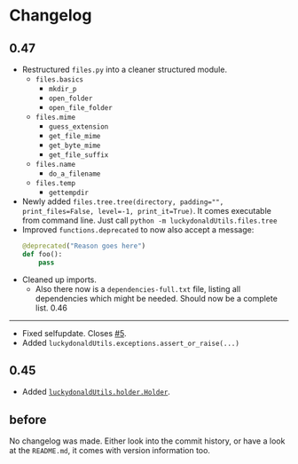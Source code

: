 Changelog
=========
0.47
----
- Restructured `files.py` into a cleaner structured module.
    - `files.basics`
        - `mkdir_p`
        - `open_folder`
        - `open_file_folder`
    - `files.mime`
        - `guess_extension`
        - `get_file_mime`
        - `get_byte_mime`
        - `get_file_suffix`
    - `files.name`
        - `do_a_filename`
    - `files.temp`
        - `gettempdir`
- Newly added `files.tree.tree(directory, padding="", print_files=False, level=-1, print_it=True)`. 
    It comes executable from command line. Just call `python -m luckydonaldUtils.files.tree` 
- Improved `functions.deprecated` to now also accept a message:
    ```python
    @deprecated("Reason goes here")
    def foo():
        pass
    ```
- Cleaned up imports.
    - Also there now is a `dependencies-full.txt` file, listing all dependencies which might be needed.
        Should now be a complete list.
0.46
----
- Fixed selfupdate. Closes [#5](https://github.com/luckydonald/luckydonald-utils/issues/5).
- Added `luckydonaldUtils.exceptions.assert_or_raise(...)`


0.45
----

- Added [`luckydonaldUtils.holder.Holder`](README.md#holder).

before
------
No changelog was made.
Either look into the commit history, or have a look at the `README.md`, it comes with version information too.

